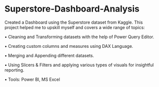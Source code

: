 # Superstore-Dashboard-Analysis

Created a Dashboard using the Superstore dataset from Kaggle. This project helped me to upskill myself and covers a wide range of topics:

• Cleaning and Transforming datasets with the help of Power Query Editor.

• Creating custom columns and measures using DAX Language.

• Merging and Appending different datasets.

• Using Slicers & Filters and applying various types of visuals for insightful reporting.

• Tools: Power BI, MS Excel
